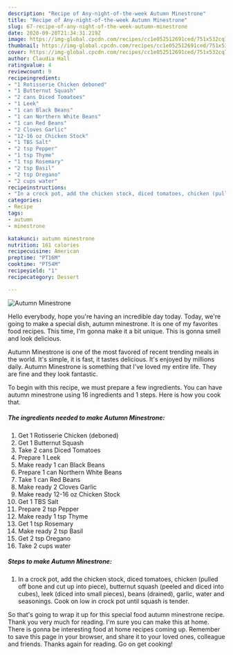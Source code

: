 ```yaml
---
description: "Recipe of Any-night-of-the-week Autumn Minestrone"
title: "Recipe of Any-night-of-the-week Autumn Minestrone"
slug: 67-recipe-of-any-night-of-the-week-autumn-minestrone
date: 2020-09-20T21:34:31.219Z
image: https://img-global.cpcdn.com/recipes/cc1e052512691ced/751x532cq70/autumn-minestrone-recipe-main-photo.jpg
thumbnail: https://img-global.cpcdn.com/recipes/cc1e052512691ced/751x532cq70/autumn-minestrone-recipe-main-photo.jpg
cover: https://img-global.cpcdn.com/recipes/cc1e052512691ced/751x532cq70/autumn-minestrone-recipe-main-photo.jpg
author: Claudia Hall
ratingvalue: 4
reviewcount: 9
recipeingredient:
- "1 Rotisserie Chicken deboned"
- "1 Butternut Squash"
- "2 cans Diced Tomatoes"
- "1 Leek"
- "1 can Black Beans"
- "1 can Northern White Beans"
- "1 can Red Beans"
- "2 Cloves Garlic"
- "12-16 oz Chicken Stock"
- "1 TBS Salt"
- "2 tsp Pepper"
- "1 tsp Thyme"
- "1 tsp Rosemary"
- "2 tsp Basil"
- "2 tsp Oregano"
- "2 cups water"
recipeinstructions:
- "In a crock pot, add the chicken stock, diced tomatoes, chicken (pulled off bone and cut up into piece), butternut squash (peeled and diced into cubes), leek (diced into small pieces), beans (drained), garlic, water and seasonings. Cook on low in crock pot until squash is tender."
categories:
- Recipe
tags:
- autumn
- minestrone

katakunci: autumn minestrone 
nutrition: 161 calories
recipecuisine: American
preptime: "PT16M"
cooktime: "PT54M"
recipeyield: "1"
recipecategory: Dessert

---
```



![Autumn Minestrone](https://img-global.cpcdn.com/recipes/cc1e052512691ced/751x532cq70/autumn-minestrone-recipe-main-photo.jpg)

Hello everybody, hope you're having an incredible day today. Today, we're going to make a special dish, autumn minestrone. It is one of my favorites food recipes. This time, I'm gonna make it a bit unique. This is gonna smell and look delicious.

Autumn Minestrone is one of the most favored of recent trending meals in the world. It's simple, it is fast, it tastes delicious. It's enjoyed by millions daily. Autumn Minestrone is something that I've loved my entire life. They are fine and they look fantastic.




To begin with this recipe, we must prepare a few ingredients. You can have autumn minestrone using 16 ingredients and 1 steps. Here is how you cook that.

<!--inarticleads1-->

##### The ingredients needed to make Autumn Minestrone:

1. Get 1 Rotisserie Chicken (deboned)
1. Get 1 Butternut Squash
1. Take 2 cans Diced Tomatoes
1. Prepare 1 Leek
1. Make ready 1 can Black Beans
1. Prepare 1 can Northern White Beans
1. Take 1 can Red Beans
1. Make ready 2 Cloves Garlic
1. Make ready 12-16 oz Chicken Stock
1. Get 1 TBS Salt
1. Prepare 2 tsp Pepper
1. Make ready 1 tsp Thyme
1. Get 1 tsp Rosemary
1. Make ready 2 tsp Basil
1. Get 2 tsp Oregano
1. Take 2 cups water




<!--inarticleads2-->

##### Steps to make Autumn Minestrone:

1. In a crock pot, add the chicken stock, diced tomatoes, chicken (pulled off bone and cut up into piece), butternut squash (peeled and diced into cubes), leek (diced into small pieces), beans (drained), garlic, water and seasonings. Cook on low in crock pot until squash is tender.




So that's going to wrap it up for this special food autumn minestrone recipe. Thank you very much for reading. I'm sure you can make this at home. There is gonna be interesting food at home recipes coming up. Remember to save this page in your browser, and share it to your loved ones, colleague and friends. Thanks again for reading. Go on get cooking!
